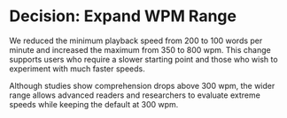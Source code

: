 # Decision: Expand WPM Range

We reduced the minimum playback speed from 200 to 100 words per minute and increased
the maximum from 350 to 800 wpm. This change supports users who require a slower
starting point and those who wish to experiment with much faster speeds.

Although studies show comprehension drops above 300 wpm, the wider range allows
advanced readers and researchers to evaluate extreme speeds while keeping the
default at 300 wpm.
